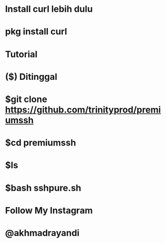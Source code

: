 # Install curl lebih dulu
# pkg install curl

# Tutorial
# ($) Ditinggal

# $git clone https://github.com/trinityprod/premiumssh
# $cd premiumssh
# $ls
# $bash sshpure.sh

# Follow My Instagram
# @akhmadrayandi
